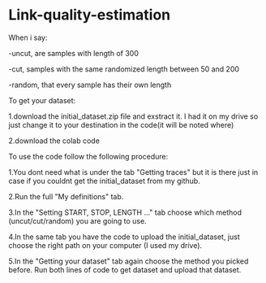 # Link-quality-estimation
When i say: 

  -uncut, are samples with length of 300
  
  -cut, samples with the same randomized length between 50 and 200  
  
  -random, that every sample has their own length 

To get your dataset:

  1.download the initial_dataset.zip file and exstract it. I had it on my drive so just change it to your destination in the code(it will be noted where)
  
  2.download the colab code
  
To use the code follow the following procedure:

  1.You dont need what is under the tab "Getting traces" but it is there just in case if you couldnt get the initial_dataset from my github.
  
  2.Run the full "My definitions" tab.
  
  3.In the "Setting START, STOP, LENGTH ..." tab choose which method (uncut/cut/random) you are going to use.
  
  4.In the same tab you have the code to upload the initial_dataset, just choose the right path on your computer (I used my drive).
  
  5.In the "Getting your dataset" tab again choose the method you picked before. Run both lines of code to get dataset and upload that dataset.
